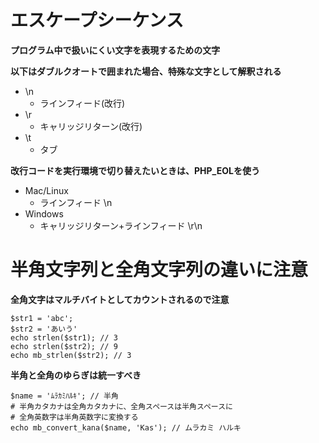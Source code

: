 # エスケープシーケンス
**プログラム中で扱いにくい文字を表現するための文字**

**以下はダブルクオートで囲まれた場合、特殊な文字として解釈される**
- \n
  - ラインフィード(改行)
- \r
  - キャリッジリターン(改行)
- \t
  - タブ

**改行コードを実行環境で切り替えたいときは、PHP_EOLを使う**
- Mac/Linux
  - ラインフィード \n
- Windows
  - キャリッジリターン+ラインフィード \r\n
# 半角文字列と全角文字列の違いに注意
**全角文字はマルチバイトとしてカウントされるので注意**
```
$str1 = 'abc';
$str2 = 'あいう'
echo strlen($str1); // 3
echo strlen($str2); // 9
echo mb_strlen($str2); // 3
```

**半角と全角のゆらぎは統一すべき**
```
$name = 'ﾑﾗｶﾐﾊﾙｷ'; // 半角
# 半角カタカナは全角カタカナに、全角スペースは半角スペースに
# 全角英数字は半角英数字に変換する
echo mb_convert_kana($name, 'Kas'); // ムラカミ ハルキ
```
